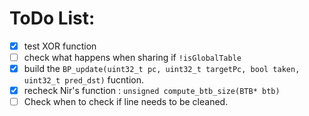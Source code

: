 # ToDo List:

- [X] test XOR function
- [ ] check what happens when sharing if ```!isGlobalTable```
- [X] build the ```BP_update(uint32_t pc, uint32_t targetPc, bool taken, uint32_t pred_dst)``` fucntion.
- [X] recheck Nir's function : ```unsigned compute_btb_size(BTB* btb)```
- [ ] Check when to check if line needs to be cleaned.
